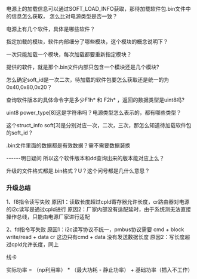 

电源上的加载信息可以通过SOFT_LOAD_INFO获取，那待加载软件包.bin文件中的信息怎么获取，
怎么比对电源类型是否一致？

电源上有几个软件，具体是哪些软件？

指定加载的模块，软件内部细分了哪些模块，这个模块的概念说明下？

一次只能加载一个模块，每次加载都要重新指定模块？

提供的软件，就是那个.bin文件内部只包含一个模块还是几个模块?

怎么确定soft_id是一次二次，待加载的软件包要怎么获取还是统一的为0x40,0x80,0x20？

查询软件版本的具体命令字是多少F1h*   和  F2h* ，返回的数据类型是uint8吗?

uint8 power_type[8]这是字符串吗？电源类型怎么表示的，都有哪些类型？

这个struct_info soft[3]是分别对应一次，二次，三次，那怎么知道待加载软件包的soft_id？

.bin文件里面的数据都是有效数据？需不需要数据装换


------明日疑问
所以这个软件版本和dd查询出来的版本能对应上么？

升级的文件格式都是.bin格式？U？这个问号都是几什么意思？

### 升级总结
1、f8指令读写失败
原因1：读取长度超过cpld寄存器允许长度，cr路由器对电源的i2c读写是通过cpld进行
原因2：厂家内部没有适配延时，由于系统测无法直接操作总线，只能由电源厂家进行适配

2、fd指令写失败
原因1：i2c读写协议不统一，pmbus协议需要  cmd + block write/read + data 
				cr 这边只有cmd + data 没有发送数据长度
原因2：写长度超过cpld允许长度，同上

线卡

  

实际功率 = （np利用率） * （最大功耗 - 静止功率） + 基础功率（插入不工作）
